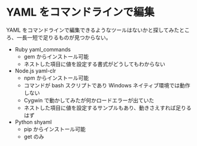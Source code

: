# YAML をコマンドラインで編集
YAML をコマンドラインで編集できるようなツールはないかと探してみたところ、一長一短で足りるものが見つからない。
* Ruby yaml_commands
    + gem からインストール可能
    + ネストした項目に値を設定する書式がどうしてもわからない
* Node.js yaml-clr
    + npm からインストール可能
    + コマンドが bash スクリプトであり Windows ネイティブ環境では動作しない
    + Cygwin で動かしてみたが何かロードエラーが出ていた
    + ネストした項目に値を設定するサンプルもあり、動きさえすれば足りるはず
* Python shyaml
    + pip からインストール可能
    + get のみ